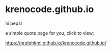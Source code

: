 # krenocode.github.io

hi peps!

a simple quote page for you, click to view;

https://nrsfqhkml.github.io/krenocode.github.io/